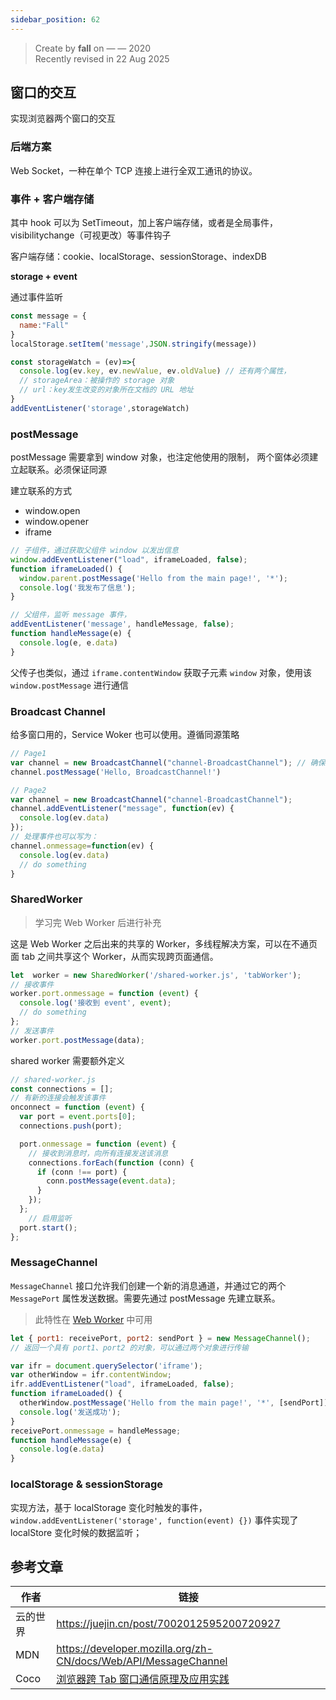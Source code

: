 ```yaml
---
sidebar_position: 62
---
```


> Create by **fall** on — — 2020<br/>
> Recently revised in 22 Aug 2025

## 窗口的交互

实现浏览器两个窗口的交互

### 后端方案

Web Socket，一种在单个 TCP 连接上进行全双工通讯的协议。

### 事件 + 客户端存储

其中 hook 可以为 SetTimeout，加上客户端存储，或者是全局事件，visibilitychange（可视更改）等事件钩子

客户端存储：cookie、localStorage、sessionStorage、indexDB

**storage + event**

通过事件监听

```js
const message = {
  name:"Fall"
}
localStorage.setItem('message',JSON.stringify(message))
```

```js
const storageWatch = (ev)=>{
  console.log(ev.key, ev.newValue, ev.oldValue) // 还有两个属性，
  // storageArea：被操作的 storage 对象
  // url：key发生改变的对象所在文档的 URL 地址
}
addEventListener('storage',storageWatch)
```

### postMessage

postMessage 需要拿到 window 对象，也注定他使用的限制， 两个窗体必须建立起联系。必须保证同源 

建立联系的方式

- window.open
- window.opener
- iframe

```js
// 子组件，通过获取父组件 window 以发出信息
window.addEventListener("load", iframeLoaded, false);
function iframeLoaded() {
  window.parent.postMessage('Hello from the main page!', '*');
  console.log('我发布了信息');
}
```

```js
// 父组件，监听 message 事件，
addEventListener('message', handleMessage, false);
function handleMessage(e) {
  console.log(e, e.data)
}
```

父传子也类似，通过 `iframe.contentWindow` 获取子元素 `window` 对象，使用该 `window.postMessage` 进行通信

### Broadcast Channel

给多窗口用的，Service Woker 也可以使用。遵循同源策略

```js
// Page1
var channel = new BroadcastChannel("channel-BroadcastChannel"); // 确保两个页面的频道名称一致
channel.postMessage('Hello, BroadcastChannel!')
```

```js
// Page2
var channel = new BroadcastChannel("channel-BroadcastChannel");
channel.addEventListener("message", function(ev) {
  console.log(ev.data)
});
// 处理事件也可以写为：
channel.onmessage=function(ev) {
  console.log(ev.data)
  // do something
}
```

### SharedWorker

> 学习完 Web Worker 后进行补充

这是 Web Worker 之后出来的共享的 Worker，多线程解决方案，可以在不通页面 tab 之间共享这个 Worker，从而实现跨页面通信。

```js
let  worker = new SharedWorker('/shared-worker.js', 'tabWorker');
// 接收事件
worker.port.onmessage = function (event) {
  console.log('接收到 event', event);
  // do something
};
// 发送事件
worker.port.postMessage(data);
```

shared worker 需要额外定义

```js
// shared-worker.js
const connections = [];
// 有新的连接会触发该事件
onconnect = function (event) {
  var port = event.ports[0];
  connections.push(port);

  port.onmessage = function (event) {
    // 接收到消息时，向所有连接发送该消息
    connections.forEach(function (conn) {
      if (conn !== port) {
        conn.postMessage(event.data);
      }
    });
  };
	// 启用监听
  port.start();
};
```



### MessageChannel

`MessageChannel` 接口允许我们创建一个新的消息通道，并通过它的两个 `MessagePort` 属性发送数据。需要先通过 postMessage 先建立联系。

> 此特性在 [Web Worker](https://developer.mozilla.org/zh-CN/docs/Web/API/Web_Workers_API) 中可用

```js
let { port1: receivePort, port2: sendPort } = new MessageChannel();
// 返回一个具有 port1、port2 的对象，可以通过两个对象进行传输

var ifr = document.querySelector('iframe');
var otherWindow = ifr.contentWindow;
ifr.addEventListener("load", iframeLoaded, false);
function iframeLoaded() {
  otherWindow.postMessage('Hello from the main page!', '*', [sendPort]);
  console.log('发送成功');
}
receivePort.onmessage = handleMessage;
function handleMessage(e) {
  console.log(e.data)
}
```

### localStorage & sessionStorage

实现方法，基于 localStorage 变化时触发的事件，`window.addEventListener('storage', function(event) {})` 事件实现了 localStore 变化时候的数据监听；

## 参考文章

| 作者     | 链接                                                         |
| -------- | ------------------------------------------------------------ |
| 云的世界 | https://juejin.cn/post/7002012595200720927                   |
| MDN      | https://developer.mozilla.org/zh-CN/docs/Web/API/MessageChannel |
| Coco     | [浏览器跨 Tab 窗口通信原理及应用实践](https://zhuanlan.zhihu.com/p/669185635) |

